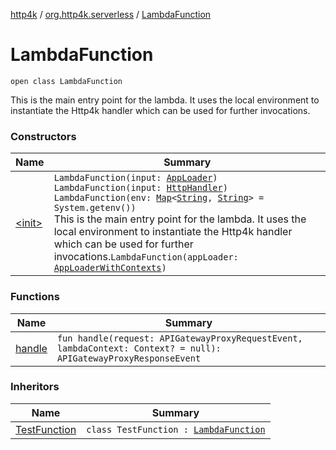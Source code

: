 [http4k](../../index.md) / [org.http4k.serverless](../index.md) / [LambdaFunction](./index.md)

# LambdaFunction

`open class LambdaFunction`

This is the main entry point for the lambda. It uses the local environment
to instantiate the Http4k handler which can be used for further invocations.

### Constructors

| Name | Summary |
|---|---|
| [&lt;init&gt;](-init-.md) | `LambdaFunction(input: `[`AppLoader`](../-app-loader.md)`)`<br>`LambdaFunction(input: `[`HttpHandler`](../../org.http4k.core/-http-handler.md)`)`<br>`LambdaFunction(env: `[`Map`](https://kotlinlang.org/api/latest/jvm/stdlib/kotlin.collections/-map/index.html)`<`[`String`](https://kotlinlang.org/api/latest/jvm/stdlib/kotlin/-string/index.html)`, `[`String`](https://kotlinlang.org/api/latest/jvm/stdlib/kotlin/-string/index.html)`> = System.getenv())`<br>This is the main entry point for the lambda. It uses the local environment to instantiate the Http4k handler which can be used for further invocations.`LambdaFunction(appLoader: `[`AppLoaderWithContexts`](../-app-loader-with-contexts.md)`)` |

### Functions

| Name | Summary |
|---|---|
| [handle](handle.md) | `fun handle(request: APIGatewayProxyRequestEvent, lambdaContext: Context? = null): APIGatewayProxyResponseEvent` |

### Inheritors

| Name | Summary |
|---|---|
| [TestFunction](../../org.http4k.serverless.lambda/-test-function/index.md) | `class TestFunction : `[`LambdaFunction`](./index.md) |
